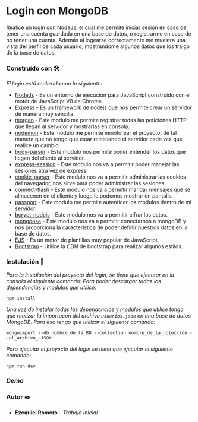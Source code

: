 # Login con MongoDB

Realice un login con NodeJs, el cual me permite iniciar sesión en caso de tener una cuenta guardada en una base de datos, o
registrarme en caso de no tener una cuenta. Además al logearse correctamente me muestra una vista del perfil de cada usuario, 
mostrandome algunos datos que los traigo de la base de datos.

### Construido con 🛠️

  _El login está realizada con lo siguiente:_

* [NodeJs](https://nodejs.org/es/) - Es un entorno de ejecución para JavaScript construido con el motor de JavaScript V8 de Chrome.
* [Express](https://expressjs.com/es/) - Es un framework de nodejs que nos permite crear un servidor de manera muy sencilla.
* [morgan](https://www.npmjs.com/package/morgan) - Este modulo me permite registrar todas las peticiones HTTP que llegan al servidor y mostrarlas en consola.
* [nodemon](https://nodemon.io/) - Este modulo me permite monitorear el proyecto, de tal manera que no tengo que estar reiniciando el servidor cada vez que realice un cambio.
* [body-parser](https://www.npmjs.com/package/body-parser) - Este modulo nos permite poder entender los datos que llegan del cliente al servidor.
* [express-session](https://www.npmjs.com/package/express-session) - Este modulo nos va a permitir poder manejar las sesiones atra vez de express.
* [cookie-parser](https://www.npmjs.com/package/cookie-parser) - Este modulo nos va a permitir administrar las cookies del navegador, nos sirve para poder administrar las sesiones.
* [connect-flash](https://www.npmjs.com/package/connect-flash) - Este modulo nos va a permitir mandar mensajes que se almacenen en el cliente y luego lo podemos mostrar en pantalla.
* [passport](http://www.passportjs.org/) - Este modulo me permite autenticar los modulos dentro de mi servidor.
* [bcrypt-nodejs](https://www.npmjs.com/package/bcrypt) - Este modulo nos va a permitir cifrar los datos.
* [mongoose](https://mongoosejs.com/) - Este modulo nos va a permitir conectarnos a mongoDB y nos proporciona la caracteristica de poder definir nuestros datos en la base de datos.
* [EJS](https://ejs.co/) - Es un motor de plantillas muy popular de JavaScript.
* [Bootstrap](https://getbootstrap.com/) -  Utilice la CDN de bootstrap para realizar algunos estilos.

### Instalación 🔧

_Para la instalación del proyecto del login, se tiene que ejecutar en la consola el siguiente comando: Para poder descargar
todas las dependencias y modulos que utilice._ 
```
npm install
```
_Una vez de instalar todas las dependencias y modulos que utilice tengo que realizar la importacón del archivo `usuarios.json` en
una base de datos MongoDB. Para eso tengo que utilizar el siguiente comando:_ 
```
mongoimport --db nombre_de_la_BD --collection nombre_de_la_colección --el_archivo_.JSON
```


_Para ejecutar el proyecto del login se tiene que ejecutar el siguiente comando:_
```
npm run dev
```


### _Demo_


### Autor ✒️

* **Ezequiel Romero** - *_Trabajo Inicial_* 
